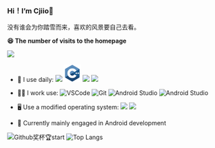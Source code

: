 ### Hi！I’m Cjiio👋

没有谁会为你踏雪而来，喜欢的风景要自己去看。

**😆 The number of visits to the homepage**

[![](https://count.getloli.com/get/@Cjiio.github.readme)](https://count.getloli.com/)

- 🚀 I use daily: <img src="https://user-images.githubusercontent.com/46998172/188528750-03b1eaa4-eb23-4a5a-becd-5fcf393f2ab6.png" width="35"/> <img src="https://raw.githubusercontent.com/github/explore/180320cffc25f4ed1bbdfd33d4db3a66eeeeb358/topics/cpp/cpp.png" width="40"/> <img src="https://user-images.githubusercontent.com/46998172/188529229-93a41aef-2fe8-4ba8-af76-6579ad33c73e.png" width="40"/> <img src="https://user-images.githubusercontent.com/46998172/188529289-597cb8c5-0bbb-42ae-988d-2f9dd9b284db.png" width="40"/>

- 👨‍💼 I work use: ![VSCode](https://img.shields.io/badge/-VSCode-%231e3799?logo=VisualStudioCode) ![Git](https://img.shields.io/badge/-Git-%232d3436?logo=git&logoColor=d35400) ![Android Studio](https://img.shields.io/badge/-Android%20Studio-%2357606f?logo=AndroidStudio&logoColor=2ed573) ![Android Studio](https://img.shields.io/badge/-Github-%232f3542?logo=Github&logoColor=ffffff) 

- 🖥 Use a modified operating system: <img src="https://img.shields.io/badge/Android--0?style=social&logo=Android&logoColor=3DDC84"/> <img src="https://img.shields.io/badge/Windows11--0?style=social&logo=Windows&logoColor=0078D6"/> 

- 📓 Currently mainly engaged in Android development

![Github奖杯🏆start](https://github-profile-trophy.vercel.app/?username=Cjiio&theme=onedark)
![Top Langs](https://github-readme-stats-sigma-five.vercel.app/api/top-langs/?username=Cjiio&count_private=true&layout=compact&theme=onedark)
